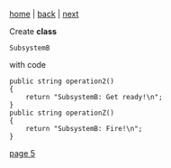 [home](./page01.md) | [back](./page03.md) | [next](./page03.md)

Create **class**
```
SubsystemB
```
with code
```
public string operation2()
{
    return "SubsystemB: Get ready!\n";
}
public string operationZ()
{
    return "SubsystemB: Fire!\n";
}
```


[page 5](./page05.md)
